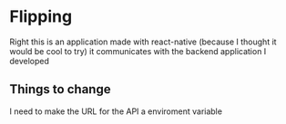# Flipping
Right this is an application made with react-native (because I thought it would be cool to try)
it communicates with the backend application I developed

## Things to change
I need to make the URL for the API a enviroment variable
